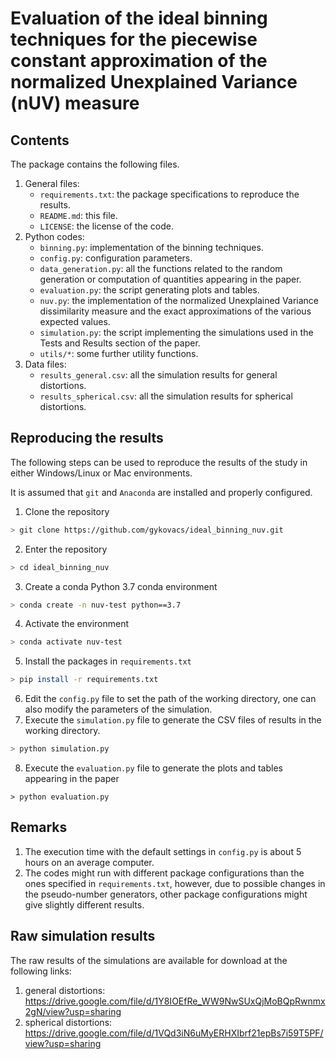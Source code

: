 Evaluation of the ideal binning techniques for the piecewise constant approximation of the normalized Unexplained Variance (nUV) measure
===

Contents
---
The package contains the following files.

1) General files:
    * ```requirements.txt```: the package specifications to reproduce the results.
    * ```README.md```: this file.
    * ```LICENSE```: the license of the code.
2) Python codes:
    * ```binning.py```: implementation of the binning techniques.
    * ```config.py```: configuration parameters.
    * ```data_generation.py```: all the functions related to the random generation or computation of quantities appearing in the paper.
    * ```evaluation.py```: the script generating plots and tables.
    * ```nuv.py```: the implementation of the normalized Unexplained Variance dissimilarity measure and the exact approximations of the various expected values.
    * ```simulation.py```: the script implementing the simulations used in the Tests and Results section of the paper.
    * ```utils/*```: some further utility functions.
3) Data files:
    * ```results_general.csv```: all the simulation results for general distortions.
    * ```results_spherical.csv```: all the simulation results for spherical distortions. 

Reproducing the results
---

The following steps can be used to reproduce the results of the study in either Windows/Linux or Mac environments.

It is assumed that ```git``` and ```Anaconda``` are installed and properly configured.

1) Clone the repository
```bash
> git clone https://github.com/gykovacs/ideal_binning_nuv.git
```
2) Enter the repository
```bash
> cd ideal_binning_nuv
```
3) Create a conda Python 3.7 conda environment
```bash
> conda create -n nuv-test python==3.7
```
4) Activate the environment
```bash
> conda activate nuv-test
```
5) Install the packages in ```requirements.txt```
```bash
> pip install -r requirements.txt
```
6) Edit the ```config.py``` file to set the path of the working directory, one can also modify the parameters of the simulation.
7) Execute the ```simulation.py``` file to generate the CSV files of results in the working directory.
```bash
> python simulation.py
```
8) Execute the ```evaluation.py``` file to generate the plots and tables appearing in the paper
```
> python evaluation.py
```

Remarks
---

1) The execution time with the default settings in ```config.py``` is about 5 hours on an average computer.
2) The codes might run with different package configurations than the ones specified in ```requirements.txt```, however, due to possible changes in the pseudo-number generators, other package configurations might give slightly different results.

Raw simulation results
---

The raw results of the simulations are available for download at the following links:

1) general distortions: https://drive.google.com/file/d/1Y8IOEfRe_WW9NwSUxQjMoBQpRwnmx2gN/view?usp=sharing
2) spherical distortions: https://drive.google.com/file/d/1VQd3iN6uMyERHXIbrf21epBs7i59T5PF/view?usp=sharing